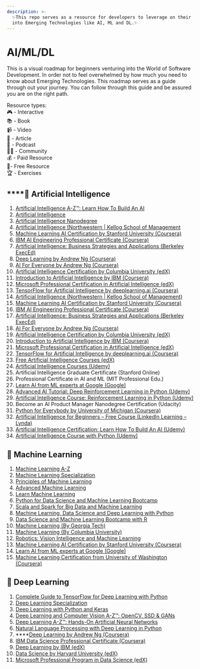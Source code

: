 ```yaml
---
description: >-
  ✨This repo serves as a resource for developers to leverage on their journey
  into Emerging Technologies like AI, ML and DL.✨
---
```


# AI/ML/DL

This is a visual roadmap for beginners venturing into the World of Software Development. In order not to feel overwhelmed by how much you need to know about Emerging Technologies. This roadmap serves as a guide through out your journey. You can follow through this guide and be assured you are on the right path.

Resource types:  
🎮 - Interactive  
📚 - Book  
📹 - Video  
📝 - Article  
🎤 - Podcast  
👩‍💻 - Community  
💰 - Paid Resource  
🎁- Free Resource  
🏆 - Exercises

## \*\*\*\*📌 **Artificial Intelligence**

1. ​[Artificial Intelligence A-Z™: Learn How To Build An AI](https://career.guru99.com/recommends/artificialintelligence-1/)​
2. ​[Artificial Intelligence](https://career.guru99.com/recommends/artificialintelligence-2/)​
3. ​[Artificial Intelligence Nanodegree](https://in.udacity.com/course/artificial-intelligence-nanodegree--nd889)​
4. ​[Artificial Intelligence \(Northwestern \| Kellog School of Management](https://digitaldefynd.com/best-artificial-intelligence-courses-training-certifications/#1_Artificial_Intelligence_Northwestern_Kellog_School_of_Management)​
5. ​[Machine Learning AI Certification by Stanford University \(Coursera\)](https://digitaldefynd.com/best-artificial-intelligence-courses-training-certifications/#2_Machine_Learning_AI_Certification_by_Stanford_University_Coursera)​
6. ​[IBM AI Engineering Professional Certificate \(Coursera\)](https://digitaldefynd.com/best-artificial-intelligence-courses-training-certifications/#3_IBM_AI_Engineering_Professional_Certificate_Coursera)​
7. ​[Artificial Intelligence: Business Strategies and Applications \(Berkeley ExecEd\)](https://digitaldefynd.com/best-artificial-intelligence-courses-training-certifications/#4_Artificial_Intelligence_Business_Strategies_and_Applications_Berkeley_ExecEd)​
8. ​[Deep Learning by Andrew Ng \(Coursera\)](https://digitaldefynd.com/best-artificial-intelligence-courses-training-certifications/#5_Deep_Learning_by_Andrew_Ng_Coursera)​
9. ​[AI For Everyone by Andrew Ng \(Coursera\)](https://digitaldefynd.com/best-artificial-intelligence-courses-training-certifications/#6_AI_For_Everyone_by_Andrew_Ng_Coursera)​
10. ​[Artificial Intelligence Certification by Columbia University \(edX\)](https://digitaldefynd.com/best-artificial-intelligence-courses-training-certifications/#7_Artificial_Intelligence_Certification_by_Columbia_University_edX)​
11. ​[Introduction to Artificial Intelligence by IBM \(Coursera\)](https://digitaldefynd.com/best-artificial-intelligence-courses-training-certifications/#8_Introduction_to_Artificial_Intelligence_by_IBM_Coursera)​
12. ​[Microsoft Professional Certification in Artificial Intelligence \(edX\)](https://digitaldefynd.com/best-artificial-intelligence-courses-training-certifications/#9_Microsoft_Professional_Certification_in_Artificial_Intelligence_edX)​
13. ​[TensorFlow for Artificial Intelligence by deeplearning.ai \(Coursera\)](https://digitaldefynd.com/best-artificial-intelligence-courses-training-certifications/#10_TensorFlow_for_Artificial_Intelligence_by_deeplearningai_Coursera)​
14. ​[Artificial Intelligence \(Northwestern \| Kellog School of Management\)](http://emeritus-institute-of-management.sjv.io/c/397676/674046/8201)​
15. ​[Machine Learning AI Certification by Stanford University \(Coursera\)](https://click.linksynergy.com/deeplink?id=vedj0cWlu2Y&mid=40328&u1=ddai1&murl=https%3A%2F%2Fwww.coursera.org%2Flearn%2Fmachine-learning)​
16. ​[IBM AI Engineering Professional Certificate \(Coursera\)](https://click.linksynergy.com/deeplink?id=vedj0cWlu2Y&mid=40328&u1=ddainewcert1&murl=https%3A%2F%2Fwww.coursera.org%2Fprofessional-certificates%2Fai-engineer)​
17. ​[Artificial Intelligence: Business Strategies and Applications \(Berkeley ExecEd\)](http://emeritus-institute-of-management.sjv.io/c/397676/754488/8201)​
18. ​[AI For Everyone by Andrew Ng \(Coursera\)](https://click.linksynergy.com/deeplink?id=vedj0cWlu2Y&mid=40328&u1=ddai3&murl=https%3A%2F%2Fwww.coursera.org%2Flearn%2Fai-for-everyone)​
19. ​[Artificial Intelligence Certification by Columbia University \(edX\)](https://www.awin1.com/cread.php?awinmid=6798&awinaffid=427859&clickref=ddai5&p=https%3A%2F%2Fwww.edx.org%2Fmicromasters%2Fcolumbiax-artificial-intelligence)​
20. ​[Introduction to Artificial Intelligence by IBM \(Coursera\)](https://click.linksynergy.com/deeplink?id=vedj0cWlu2Y&mid=40328&u1=ddainew1&murl=https%3A%2F%2Fwww.coursera.org%2Flearn%2Fintroduction-to-ai)​
21. ​[Microsoft Professional Certification in Artificial Intelligence \(edX\)](https://www.awin1.com/cread.php?awinmid=6798&awinaffid=427859&clickref=ddai6&p=https%3A%2F%2Fwww.edx.org%2Fmicrosoft-professional-program-artificial-intelligence)​
22. ​[TensorFlow for Artificial Intelligence by deeplearning.ai \(Coursera\)](https://click.linksynergy.com/deeplink?id=vedj0cWlu2Y&mid=40328&u1=ddai7&murl=https%3A%2F%2Fwww.coursera.org%2Flearn%2Fintroduction-tensorflow)​
23. ​[Free Artificial Intelligence Courses \(edX\)](https://www.awin1.com/cread.php?awinmid=6798&awinaffid=427859&clickref=ddainew2&p=%5B%5Bhttps%253A%252F%252Fwww.edx.org%252Flearn%252Fartificial-intelligence%5D%5D)​
24. ​[Artificial Intelligence Courses \(Udemy\)](https://click.linksynergy.com/deeplink?id=vedj0cWlu2Y&mid=39197&u1=ddainew4&murl=https%3A%2F%2Fwww.udemy.com%2Ftopic%2Fartificial-intelligence%2F)​
25. Artificial Intelligence Graduate Certificate \(Stanford Online\)
26. Professional Certificate in AI and ML \(MIT Professional Edu.\)
27. ​[Learn AI from ML experts at Google \(Google\)](https://ai.google/education/)​
28. ​[Advanced AI Tutorial: Deep Reinforcement Learning in Python \(Udemy\)](https://click.linksynergy.com/deeplink?id=vedj0cWlu2Y&mid=39197&u1=ddai11&murl=https%3A%2F%2Fwww.udemy.com%2Fdeep-reinforcement-learning-in-python%2F)​
29. ​[Artificial Intelligence Course: Reinforcement Learning in Python \(Udemy\)](https://click.linksynergy.com/deeplink?id=vedj0cWlu2Y&mid=39197&murl=https%3A%2F%2Fwww.udemy.com%2Fartificial-intelligence-reinforcement-learning-in-python%2F)​
30. Become an AI Product Manager Nanodegree Certification \(Udacity\)
31. ​[Python for Everybody by University of Michigan \(Coursera\)](https://click.linksynergy.com/deeplink?id=vedj0cWlu2Y&mid=40328&u1=ddai15&murl=https%3A%2F%2Fwww.coursera.org%2Fspecializations%2Fpython)​
32. ​[Artificial Intelligence for Beginners – Free Course \(LinkedIn Learning – Lynda\)](https://linkedin-learning.pxf.io/c/1238999/449670/8005?subId1=ddartificial1&u=https%3A%2F%2Fwww.linkedin.com%2Flearning%2Fartificial-intelligence-foundations-thinking-machines%2F)​
33. ​[Artificial Intelligence Certification: Learn How To Build An AI \(Udemy\)](https://click.linksynergy.com/deeplink?id=vedj0cWlu2Y&mid=39197&murl=https%3A%2F%2Fwww.udemy.com%2Fartificial-intelligence-az%2F)​
34. ​[Artificial Intelligence Course with Python \(Udemy\)](https://click.linksynergy.com/deeplink?id=vedj0cWlu2Y&mid=39197&murl=https%3A%2F%2Fwww.udemy.com%2Fdata-science-and-machine-learning-with-python-hands-on%2F)​

## 📌 Machine Learning

1. ​[Machine Learning A-Z](https://career.guru99.com/recommends/machinelearning-1/)​
2. ​[Machine Learning Specialization](https://career.guru99.com/recommends/machinelearning-2/)​
3. ​[Principles of Machine Learning](https://career.guru99.com/recommends/machinelearning-3/)​
4. ​[Advanced Machine Learning](https://career.guru99.com/recommends/machinelearning-4/)​
5. ​[Learn Machine Learning](https://www.anrdoezrs.net/links/5424943/type/dlg/https://www.udacity.com/course/machine-learning-engineer-nanodegree--nd009t)​
6. ​[Python for Data Science and Machine Learning Bootcamp](https://career.guru99.com/recommends/machinelearning-5/)​
7. ​[Scala and Spark for Big Data and Machine Learning](https://career.guru99.com/recommends/machinelearning-6/)​
8. ​[Machine Learning, Data Science and Deep Learning with Python](https://career.guru99.com/recommends/machinelearning-7/)​
9. ​[Data Science and Machine Learning Bootcamp with R](https://career.guru99.com/recommends/machinelearning-8/)​
10. ​[Machine Learning \(By Georgia Tech\)](https://career.guru99.com/recommends/machinelearning-9/)​
11. ​[Machine Learning \(By Columbia University\)](https://career.guru99.com/recommends/machinelearning-10/)​
12. ​[Robotics: Vision Intelligence and Machine Learning](https://career.guru99.com/recommends/machinelearning-11/)​
13. **​**[Machine Learning AI Certification by Stanford University \(Coursera\)](https://click.linksynergy.com/deeplink?id=vedj0cWlu2Y&mid=40328&u1=ddai1&murl=https%3A%2F%2Fwww.coursera.org%2Flearn%2Fmachine-learning)​
14. ​[Learn AI from ML experts at Google \(Google\)](https://ai.google/education/)​
15. ​[Machine Learning Certification from University of Washington \(Coursera\)](https://click.linksynergy.com/deeplink?id=vedj0cWlu2Y&mid=40328&murl=https%3A%2F%2Fwww.coursera.org%2Fspecializations%2Fmachine-learning)​

## 📌 Deep Learning

1. [Complete Guide to TensorFlow for Deep Learning with Python](https://career.guru99.com/recommends/deeplearning-2/)
2. [Deep Learning Specialization](https://career.guru99.com/recommends/deeplearning-1/)
3. [Deep Learning with Python and Keras](https://career.guru99.com/recommends/deeplearning-3/)
4. [Deep Learning and Computer Vision A-Z™: OpenCV, SSD & GANs](https://career.guru99.com/recommends/deeplearning-4/)
5. [Deep Learning A-Z™: Hands-On Artificial Neural Networks](https://career.guru99.com/recommends/deeplearning-5/)
6. [Natural Language Processing with Deep Learning in Python](https://career.guru99.com/recommends/deeplearning-6/)
7. \*\*\*\*[Deep Learning by Andrew Ng \(Coursera\)](https://click.linksynergy.com/deeplink?id=vedj0cWlu2Y&mid=40328&u1=ddai2&murl=https%3A%2F%2Fwww.coursera.org%2Fspecializations%2Fdeep-learning)
8. [IBM Data Science Professional Certificate \(Coursera\)](https://click.linksynergy.com/deeplink?id=vedj0cWlu2Y&mid=40328&u1=ddai12&murl=https%3A%2F%2Fwww.coursera.org%2Fspecializations%2Fibm-data-science-professional-certificate)
9. [Deep Learning by IBM \(edX\)](https://www.awin1.com/cread.php?awinmid=6798&awinaffid=427859&clickref=ddai17&p=https%3A%2F%2Fwww.edx.org%2Fprofessional-certificate%2Fibm-deep-learning)
10. [Data Science by Harvard University \(edX\)](https://www.awin1.com/cread.php?awinmid=6798&awinaffid=427859&clickref=ddai18&p=https%3A%2F%2Fwww.edx.org%2Fprofessional-certificate%2Fharvardx-data-science)
11.  [Microsoft Professional Program in Data Science \(edX\)](https://www.awin1.com/cread.php?awinmid=6798&awinaffid=427859&clickref=ddai19&p=https%3A%2F%2Fwww.edx.org%2Fmicrosoft-professional-program-data-science)

